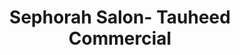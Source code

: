 ---
title: "Sephorah Salon- Tauheed Commercial"
url: /karachi/sephorah-salon-tauheed-commercial/
shop: Kosmetik
---